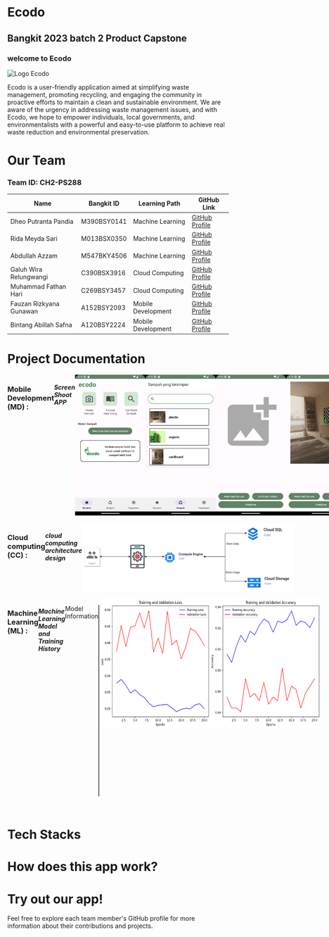# Ecodo
## Bangkit 2023 batch 2  Product Capstone
<h3>welcome to Ecodo</h3>

![Logo Ecodo](github_asset/logo_logo_primer.png)

<p>
Ecodo is a user-friendly application aimed at simplifying waste management, promoting recycling, and engaging the community in proactive efforts to maintain a clean and sustainable environment. We are aware of the urgency in addressing waste management issues, and with Ecodo, we hope to empower individuals, local governments, and environmentalists with a powerful and easy-to-use platform to achieve real waste reduction and environmental preservation.</p>

# Our Team

### Team ID: CH2-PS288

| Name                     | Bangkit ID    | Learning Path       | GitHub Link                               |
|--------------------------|---------------|---------------------|-------------------------------------------|
| Dheo Putranta Pandia     | M390BSY0141   | Machine Learning    | [GitHub Profile](https://github.com/dheepss123)  |
| Rida Meyda Sari          | M013BSX0350   | Machine Learning    | [GitHub Profile](https://github.com/meyyrida35)  |
| Abdullah Azzam           | M547BKY4506   | Machine Learning    | [GitHub Profile](https://github.com/Abdulazzam1)|
| Galuh Wira Relungwangi    | C390BSX3916   | Cloud Computing     | [GitHub Profile](https://github.com/Relungwangi)|
| Muhammad Fathan Hari     | C269BSY3457   | Cloud Computing     | [GitHub Profile](https://github.com/MFathanH)   |
| Fauzan Rizkyana Gunawan  | A152BSY2093   | Mobile Development  | [GitHub Profile](https://github.com/fauzanrizkyanag)|
| Bintang Abillah Safna    | A120BSY2224   | Mobile Development  | [GitHub Profile](https://github.com/BintangSafna)|

# Project Documentation
<!DOCTYPE html>
<html lang="id">
<head>
</head>
<body>
  <div style="display: flex; justify-content: space-between;">
<h3>Mobile Development (MD) : </h3>
<h5>Screen Shoot APP</h5>
  <img src="github_asset/ss1.jpeg" alt="Screenshot 1" width="160" height="320">
  <img src="github_asset/ss2.jpeg" alt="Screenshot 2" width="160" height="320">
  <img src="github_asset/ss3.jpeg" alt="Screenshot 3" width="160" height="320">
  <img src="github_asset/ss4.jpeg" alt="Screenshot 4" width="160" height="320">
  <img src="github_asset/ss5.jpeg" alt="Screenshot 4" width="160" height="320">
  </div>
  <br>
  <div style="display: flex; justify-content: space-between;">
  <h3> Cloud computing (CC) : </h3>
  <h5> cloud computing architecture design</h5>
  <img src="github_asset/cc_arcitechtur.png" alt="cc" width="482" height="155">
  </div>
  <br>
  <div style="display: flex; justify-content: space-between;">
  <h3> Machine Learning (ML) : </h3>
  <h5> Machine Learning Model and Training History</h5>
  <p>Model Information</p>
  <table border="1" cellpadding="8">
    <tr>
      <th>Layer (type)</th>
      <th>Output Shape</th>
      <th>Param #</th>
    </tr>
    <tr>
      <td>mobilenetv2_1.00_224 (Functional)</td>
      <td>(None, 7, 7, 1280)</td>
      <td>2257984</td>
    </tr>
    <tr>
      <td>global_average_pooling2d_1 (GlobalAveragePooling2D)</td>
      <td>(None, 1280)</td>
      <td>0</td>
    </tr>
    <tr>
      <td>dense_2 (Dense)</td>
      <td>(None, 128)</td>
      <td>163968</td>
    </tr>
    <tr>
      <td>dropout_1 (Dropout)</td>
      <td>(None, 128)</td>
      <td>0</td>
    </tr>
    <tr>
      <td>dense_3 (Dense)</td>
      <td>(None, 6)</td>
      <td>774</td>
    </tr>
    <tr>
      <td colspan="2">Total params</td>
      <td>2422726 (9.24 MB)</td>
    </tr>
    <tr>
      <td colspan="2">Trainable params</td>
      <td>164742 (643.52 KB)</td>
    </tr>
    <tr>
      <td colspan="2">Non-trainable params</td>
      <td>2257984 (8.61 MB)</td>
    </tr>
  </table>
  <br>
  <img src="github_asset/model_perform.png" alt="cc" width="595" height="295">
  </div>
</body>
</html>
<br>

# Tech Stacks

# How does this app work?

# Try out our app!

Feel free to explore each team member's GitHub profile for more information about their contributions and projects.

